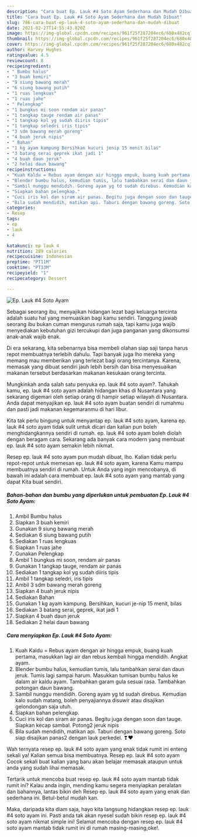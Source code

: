 ```yaml
---
description: "Cara buat Ep. Lauk #4 Soto Ayam Sederhana dan Mudah Dibuat"
title: "Cara buat Ep. Lauk #4 Soto Ayam Sederhana dan Mudah Dibuat"
slug: 786-cara-buat-ep-lauk-4-soto-ayam-sederhana-dan-mudah-dibuat
date: 2021-02-27T14:55:43.820Z
image: https://img-global.cpcdn.com/recipes/961f25f287204ec6/680x482cq70/ep-lauk-4-soto-ayam-foto-resep-utama.jpg
thumbnail: https://img-global.cpcdn.com/recipes/961f25f287204ec6/680x482cq70/ep-lauk-4-soto-ayam-foto-resep-utama.jpg
cover: https://img-global.cpcdn.com/recipes/961f25f287204ec6/680x482cq70/ep-lauk-4-soto-ayam-foto-resep-utama.jpg
author: Harvey Hughes
ratingvalue: 4.5
reviewcount: 8
recipeingredient:
- " Bumbu halus"
- "3 buah kemiri"
- "9 siung bawang merah"
- "6 siung bawang putih"
- "1 ruas lengkuas"
- "1 ruas jahe"
- " Pelengkap"
- "1 bungkus mi soon rendam air panas"
- "1 tangkap tauge rendam air panas"
- "1 tangkap kol yg sudah diiris tipis"
- "1 tangkap seledri iris tipis"
- "3 sdm bawang merah goreng"
- "4 buah jeruk nipis"
- " Bahan"
- "1 kg ayam kampung Bersihkan kucuri jenip 15 menit bilas"
- "3 batang serai geprek ikat jadi 1"
- "4 buah daun jeruk"
- "2 helai daun bawang"
recipeinstructions:
- "Kuah Kaldu = Rebus ayam dengan air hingga empuk, buang kuah pertama, masukkan lagi air dan rebus kembali hingga mendidih. Angkat ayam."
- "Blender bumbu halus, kemudian tumis, lalu tambahkan serai dan daun jeruk. Tumis lagi sampai harum. Masukkan tumisan bumbu halus ke dalam air kaldu ayam. Tambahkan garam gula sesuai rasa. Tambahkan potongan daun bawang."
- "Sambil nunggu mendidih. Goreng ayam yg td sudah direbus. Kemudian kalo sudah matang, boleh penyajiannya disuwir atau disajikan gelondongan saja utuh."
- "Siapkan bahan pelengkap."
- "Cuci iris kol dan siram air panas. Begitu juga dengan soon dan tauge. Siapkan kecap sambal. Potong2 jeruk nipis"
- "Bila sudah mendidih, matikan api. Taburi dengan bawang goreng. Soto siap disajikan panas2 dengan lauk perkedel. ❣♥️"
categories:
- Resep
tags:
- ep
- lauk
- 4

katakunci: ep lauk 4 
nutrition: 289 calories
recipecuisine: Indonesian
preptime: "PT11M"
cooktime: "PT33M"
recipeyield: "1"
recipecategory: Dessert

---
```



![Ep. Lauk #4 Soto Ayam](https://img-global.cpcdn.com/recipes/961f25f287204ec6/680x482cq70/ep-lauk-4-soto-ayam-foto-resep-utama.jpg)

Sebagai seorang ibu, menyajikan hidangan lezat bagi keluarga tercinta adalah suatu hal yang memuaskan bagi kamu sendiri. Tanggung jawab seorang ibu bukan cuman mengurus rumah saja, tapi kamu juga wajib menyediakan kebutuhan gizi tercukupi dan juga panganan yang dikonsumsi anak-anak wajib enak.

Di era  sekarang, kita sebenarnya bisa membeli olahan siap saji tanpa harus repot membuatnya terlebih dahulu. Tapi banyak juga lho mereka yang memang mau memberikan yang terlezat bagi orang tercintanya. Karena, memasak yang dibuat sendiri jauh lebih bersih dan bisa menyesuaikan makanan tersebut berdasarkan makanan kesukaan orang tercinta. 



Mungkinkah anda salah satu penyuka ep. lauk #4 soto ayam?. Tahukah kamu, ep. lauk #4 soto ayam adalah hidangan khas di Nusantara yang sekarang digemari oleh setiap orang di hampir setiap wilayah di Nusantara. Anda dapat menyajikan ep. lauk #4 soto ayam buatan sendiri di rumahmu dan pasti jadi makanan kegemaranmu di hari libur.

Kita tak perlu bingung untuk menyantap ep. lauk #4 soto ayam, karena ep. lauk #4 soto ayam tidak sulit untuk dicari dan kalian pun boleh menghidangkannya sendiri di rumah. ep. lauk #4 soto ayam boleh diolah dengan beragam cara. Sekarang ada banyak cara modern yang membuat ep. lauk #4 soto ayam semakin lebih nikmat.

Resep ep. lauk #4 soto ayam pun mudah dibuat, lho. Kalian tidak perlu repot-repot untuk memesan ep. lauk #4 soto ayam, karena Kamu mampu membuatnya sendiri di rumah. Untuk Anda yang ingin mencobanya, di bawah ini adalah cara membuat ep. lauk #4 soto ayam yang mantab yang dapat Kita buat sendiri.

<!--inarticleads1-->

##### Bahan-bahan dan bumbu yang diperlukan untuk pembuatan Ep. Lauk #4 Soto Ayam:

1. Ambil  Bumbu halus
1. Siapkan 3 buah kemiri
1. Gunakan 9 siung bawang merah
1. Sediakan 6 siung bawang putih
1. Sediakan 1 ruas lengkuas
1. Siapkan 1 ruas jahe
1. Gunakan  Pelengkap
1. Ambil 1 bungkus mi soon, rendam air panas
1. Gunakan 1 tangkap tauge, rendam air panas
1. Sediakan 1 tangkap kol yg sudah diiris tipis
1. Ambil 1 tangkap seledri, iris tipis
1. Ambil 3 sdm bawang merah goreng
1. Siapkan 4 buah jeruk nipis
1. Sediakan  Bahan
1. Gunakan 1 kg ayam kampung. Bersihkan, kucuri je-nip 15 menit, bilas
1. Sediakan 3 batang serai, geprek, ikat jadi 1
1. Siapkan 4 buah daun jeruk
1. Sediakan 2 helai daun bawang




<!--inarticleads2-->

##### Cara menyiapkan Ep. Lauk #4 Soto Ayam:

1. Kuah Kaldu = Rebus ayam dengan air hingga empuk, buang kuah pertama, masukkan lagi air dan rebus kembali hingga mendidih. Angkat ayam.
1. Blender bumbu halus, kemudian tumis, lalu tambahkan serai dan daun jeruk. Tumis lagi sampai harum. Masukkan tumisan bumbu halus ke dalam air kaldu ayam. Tambahkan garam gula sesuai rasa. Tambahkan potongan daun bawang.
1. Sambil nunggu mendidih. Goreng ayam yg td sudah direbus. Kemudian kalo sudah matang, boleh penyajiannya disuwir atau disajikan gelondongan saja utuh.
1. Siapkan bahan pelengkap.
1. Cuci iris kol dan siram air panas. Begitu juga dengan soon dan tauge. Siapkan kecap sambal. Potong2 jeruk nipis
1. Bila sudah mendidih, matikan api. Taburi dengan bawang goreng. Soto siap disajikan panas2 dengan lauk perkedel. ❣♥️




Wah ternyata resep ep. lauk #4 soto ayam yang enak tidak rumit ini enteng sekali ya! Kalian semua bisa membuatnya. Resep ep. lauk #4 soto ayam Cocok sekali buat kalian yang baru akan belajar memasak ataupun untuk anda yang sudah lihai memasak.

Tertarik untuk mencoba buat resep ep. lauk #4 soto ayam mantab tidak rumit ini? Kalau anda ingin, mending kamu segera menyiapkan peralatan dan bahannya, lantas bikin deh Resep ep. lauk #4 soto ayam yang enak dan sederhana ini. Betul-betul mudah kan. 

Maka, daripada kita diam saja, hayo kita langsung hidangkan resep ep. lauk #4 soto ayam ini. Pasti anda tak akan nyesel sudah bikin resep ep. lauk #4 soto ayam nikmat simple ini! Selamat mencoba dengan resep ep. lauk #4 soto ayam mantab tidak rumit ini di rumah masing-masing,oke!.

